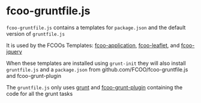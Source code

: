 # fcoo-gruntfile.js


`fcoo-gruntfile.js` contains a templates for `package.json` and the default version of `gruntfile.js`

It is used by the FCOOs Templates: [fcoo-application](https://github.com/FCOO/grunt-init-fcoo-application), [fcoo-leaflet](https://github.com/FCOO/grunt-init-fcoo-leaflet), and [fcoo-jquery](https://github.com/FCOO/grunt-init-fcoo-jquery)

When these templates are installed using `grunt-init` they will also install `gruntfile.js` and a `package.json` from github.com/FCOO/fcoo-gruntfile.js and fcoo-grunt-plugin

The `gruntfile.js` only uses [grunt](http://gruntjs.com) and [fcoo-grunt-plugin](https://github.com/FCOO/fcoo-grunt-plugin) containing the code for all the grunt tasks
